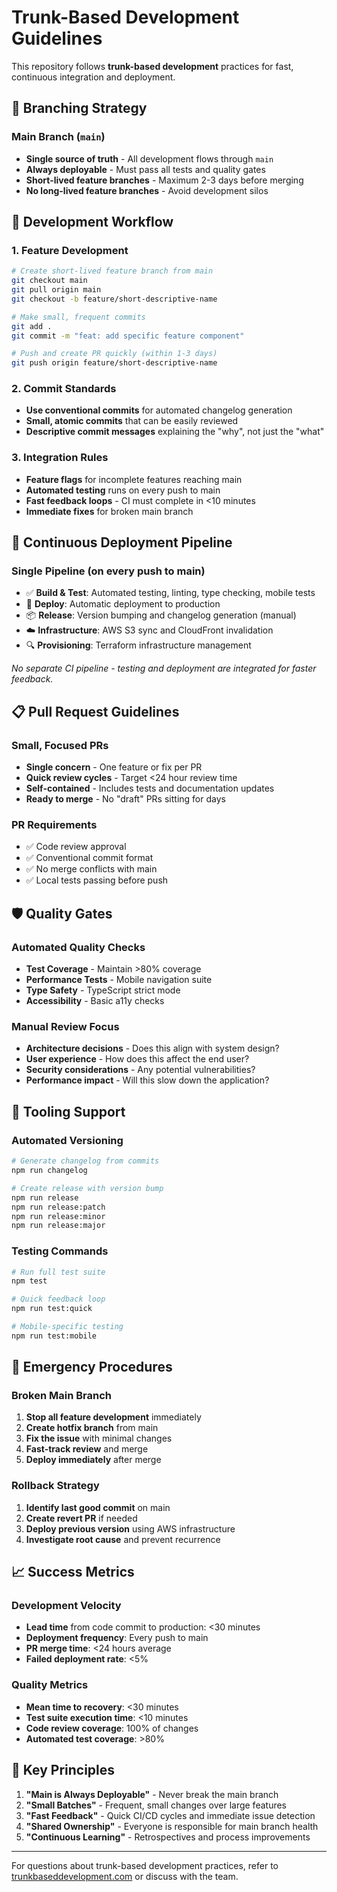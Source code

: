 # Trunk-Based Development Guidelines

This repository follows **trunk-based development** practices for fast, continuous integration and deployment.

## 🌳 Branching Strategy

### Main Branch (`main`)
- **Single source of truth** - All development flows through `main`
- **Always deployable** - Must pass all tests and quality gates
- **Short-lived feature branches** - Maximum 2-3 days before merging
- **No long-lived feature branches** - Avoid development silos

## 🚀 Development Workflow

### 1. Feature Development
```bash
# Create short-lived feature branch from main
git checkout main
git pull origin main
git checkout -b feature/short-descriptive-name

# Make small, frequent commits
git add .
git commit -m "feat: add specific feature component"

# Push and create PR quickly (within 1-3 days)
git push origin feature/short-descriptive-name
```

### 2. Commit Standards
- **Use conventional commits** for automated changelog generation
- **Small, atomic commits** that can be easily reviewed
- **Descriptive commit messages** explaining the "why", not just the "what"

### 3. Integration Rules
- **Feature flags** for incomplete features reaching main
- **Automated testing** runs on every push to main
- **Fast feedback loops** - CI must complete in <10 minutes
- **Immediate fixes** for broken main branch

## 🔄 Continuous Deployment Pipeline

### Single Pipeline (on every push to main)
- ✅ **Build & Test**: Automated testing, linting, type checking, mobile tests
- 🚀 **Deploy**: Automatic deployment to production
- 📦 **Release**: Version bumping and changelog generation (manual)
- ☁️ **Infrastructure**: AWS S3 sync and CloudFront invalidation
- 🔍 **Provisioning**: Terraform infrastructure management

*No separate CI pipeline - testing and deployment are integrated for faster feedback.*

## 📋 Pull Request Guidelines

### Small, Focused PRs
- **Single concern** - One feature or fix per PR
- **Quick review cycles** - Target <24 hour review time
- **Self-contained** - Includes tests and documentation updates
- **Ready to merge** - No "draft" PRs sitting for days

### PR Requirements
- ✅ Code review approval
- ✅ Conventional commit format
- ✅ No merge conflicts with main
- ✅ Local tests passing before push

## 🛡️ Quality Gates

### Automated Quality Checks
- **Test Coverage** - Maintain >80% coverage
- **Performance Tests** - Mobile navigation suite
- **Type Safety** - TypeScript strict mode
- **Accessibility** - Basic a11y checks

### Manual Review Focus
- **Architecture decisions** - Does this align with system design?
- **User experience** - How does this affect the end user?
- **Security considerations** - Any potential vulnerabilities?
- **Performance impact** - Will this slow down the application?

## 🔧 Tooling Support

### Automated Versioning
```bash
# Generate changelog from commits
npm run changelog

# Create release with version bump
npm run release
npm run release:patch
npm run release:minor
npm run release:major
```

### Testing Commands
```bash
# Run full test suite
npm test

# Quick feedback loop
npm run test:quick

# Mobile-specific testing
npm run test:mobile
```

## 🚨 Emergency Procedures

### Broken Main Branch
1. **Stop all feature development** immediately
2. **Create hotfix branch** from main
3. **Fix the issue** with minimal changes
4. **Fast-track review** and merge
5. **Deploy immediately** after merge

### Rollback Strategy
1. **Identify last good commit** on main
2. **Create revert PR** if needed
3. **Deploy previous version** using AWS infrastructure
4. **Investigate root cause** and prevent recurrence

## 📈 Success Metrics

### Development Velocity
- **Lead time** from code commit to production: <30 minutes
- **Deployment frequency**: Every push to main
- **PR merge time**: <24 hours average
- **Failed deployment rate**: <5%

### Quality Metrics
- **Mean time to recovery**: <30 minutes
- **Test suite execution time**: <10 minutes
- **Code review coverage**: 100% of changes
- **Automated test coverage**: >80%

## 🎯 Key Principles

1. **"Main is Always Deployable"** - Never break the main branch
2. **"Small Batches"** - Frequent, small changes over large features
3. **"Fast Feedback"** - Quick CI/CD cycles and immediate issue detection
4. **"Shared Ownership"** - Everyone is responsible for main branch health
5. **"Continuous Learning"** - Retrospectives and process improvements

---

For questions about trunk-based development practices, refer to [trunkbaseddevelopment.com](https://trunkbaseddevelopment.com/) or discuss with the team.